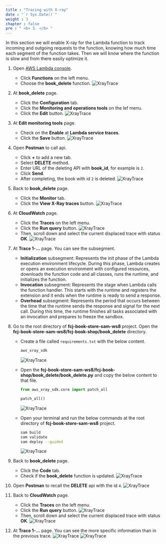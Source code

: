 ```yaml
---
title : "Tracing with X-ray"
date : "`r Sys.Date()`"
weight : 3
chapter : false
pre : " <b> 3. </b> "
---
```


In this section we will enable X-ray for the Lambda function to track incoming and outgoing requests to the function, knowing how much time each segment of the function takes. Then we will know where the function is slow and from there easily optimize it.

1. Open [AWS Lambda console](https://us-east-1.console.aws.amazon.com/lambda/home?region=us-east-1#/functions).
    - Click **Functions** on the left menu.
    - Choose the **book_delete** function.
      ![XrayTrace](https://chaunguyen3rd.github.io/000085-Book-store-Tracing-and-monitoring-with-Xray-and-Cloudwatch/images/temp/1/39.png?width=90pc)

2. At **book_delete** page.
    - Click the **Configuration** tab.
    - Click the **Monitoring and operations tools** on the lef menu.
    - Click the **Edit** button.
      ![XrayTrace](https://chaunguyen3rd.github.io/000085-Book-store-Tracing-and-monitoring-with-Xray-and-Cloudwatch/images/temp/1/40.png?width=90pc)

3. At **Edit monitoring tools** page.
    - Check on the **Enable** at **Lambda service traces**.
    - Click the **Save** button.
      ![XrayTrace](https://chaunguyen3rd.github.io/000085-Book-store-Tracing-and-monitoring-with-Xray-and-Cloudwatch/images/temp/1/41.png?width=90pc)

4. Open **Postman** to call api.
    - Click **+** to add a new tab.
    - Select **DELETE** method.
    - Enter URL of the deleting API with **book_id**, for example is `2`.
    - Click **Send**.
    - After completing, the book with id `2` is deleted.
      ![XrayTrace](https://chaunguyen3rd.github.io/000085-Book-store-Tracing-and-monitoring-with-Xray-and-Cloudwatch/images/temp/1/42.png?width=90pc)

5. Back to **book_delete** page.
    - Click the **Monitor** tab.
    - Click the **View X-Ray traces** button.
      ![XrayTrace](https://chaunguyen3rd.github.io/000085-Book-store-Tracing-and-monitoring-with-Xray-and-Cloudwatch/images/temp/1/43.png?width=90pc)

6. At **CloudWatch** page.
    - Click the **Traces** on the left menu.
    - Click the **Run query** button.
      ![XrayTrace](https://chaunguyen3rd.github.io/000085-Book-store-Tracing-and-monitoring-with-Xray-and-Cloudwatch/images/temp/1/44.png?width=90pc)
    - Then, scroll down and select the current displaced trace with status **OK**.
      ![XrayTrace](https://chaunguyen3rd.github.io/000085-Book-store-Tracing-and-monitoring-with-Xray-and-Cloudwatch/images/temp/1/45.png?width=90pc)

7. At **Trace 1-...** page. You can see the subsegment.
    - **Initialization** subsegment: Represents the init phase of the Lambda execution environment lifecycle. During this phase, Lambda creates or opens an execution environment with configured resources, downloads the function code and all classes, runs the runtime, and initializes the function.
    - **Invocation** subsegment: Represents the stage when Lambda calls the function handler. This starts with the runtime and registers the extension and it ends when the runtime is ready to send a response.
    - **Overhead** subsegment: Represents the period that occurs between the time that the runtime sends the response and signal for the next call. During this time, the runtime finishes all tasks associated with an invocation and prepares to freeze the sandbox.

8. Go to the root directory of **fcj-book-store-sam-ws8** project. Open the **fcj-book-store-sam-ws8/fcj-book-shop/book_delete** directory.
    - Create a file called `requirements.txt` with the below content.

      ```txt
      aws_xray_sdk
      ```

      ![XrayTrace](https://chaunguyen3rd.github.io/000085-Book-store-Tracing-and-monitoring-with-Xray-and-Cloudwatch/images/temp/1/46.png?width=90pc)
    - Open the **fcj-book-store-sam-ws8/fcj-book-shop/book_delete/book_delete.py** and copy the below content to that file.

        ```py
        from aws_xray_sdk.core import patch_all

        patch_all()
        ```

        ![XrayTrace](https://chaunguyen3rd.github.io/000085-Book-store-Tracing-and-monitoring-with-Xray-and-Cloudwatch/images/temp/1/47.png?width=90pc)
    - Open your terminal and run the below commands at the root directory of **fcj-book-store-sam-ws8** project.

      ```bash
      sam build
      sam validate
      sam deploy --guided
      ```

      ![XrayTrace](https://chaunguyen3rd.github.io/000085-Book-store-Tracing-and-monitoring-with-Xray-and-Cloudwatch/images/temp/1/48.png?width=90pc)

9. Back to **book_delete** page.
    - Click the **Code** tab.
    - Check if the **book_delete** function is updated.
      ![XrayTrace](https://chaunguyen3rd.github.io/000085-Book-store-Tracing-and-monitoring-with-Xray-and-Cloudwatch/images/temp/1/49.png?width=90pc)

10. Open **Postman** to recall the **DELETE** api with the id `4`.
    ![XrayTrace](https://chaunguyen3rd.github.io/000085-Book-store-Tracing-and-monitoring-with-Xray-and-Cloudwatch/images/temp/1/50.png?width=90pc)

11. Back to **CloudWatch** page.
    - Click the **Traces** on the left menu.
    - Click the **Run query** button.
      ![XrayTrace](https://chaunguyen3rd.github.io/000085-Book-store-Tracing-and-monitoring-with-Xray-and-Cloudwatch/images/temp/1/44.png?width=90pc)
    - Then, scroll down and select the current displaced trace with status **OK**.
      ![XrayTrace](https://chaunguyen3rd.github.io/000085-Book-store-Tracing-and-monitoring-with-Xray-and-Cloudwatch/images/temp/1/51.png?width=90pc)

12. At **Trace 1-...** page. You can see the more specific information than in the previous trace.
    ![XrayTrace](https://chaunguyen3rd.github.io/000085-Book-store-Tracing-and-monitoring-with-Xray-and-Cloudwatch/images/temp/1/52.png?width=90pc)
    ![XrayTrace](https://chaunguyen3rd.github.io/000085-Book-store-Tracing-and-monitoring-with-Xray-and-Cloudwatch/images/temp/1/53.png?width=90pc)
